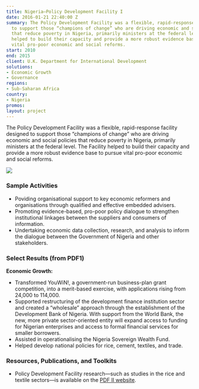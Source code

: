 ```yaml
---
title: Nigeria—Policy Development Facility I
date: 2016-01-21 22:40:00 Z
summary: The Policy Development Facility was a flexible, rapid-response facility designed
  to support those “champions of change” who are driving economic and social policies
  that reduce poverty in Nigeria, primarily ministers at the federal level. The Facility
  helped to build their capacity and provide a more robust evidence base to pursue
  vital pro-poor economic and social reforms.
start: 2010
end: 2015
client: U.K. Department for International Development
solutions:
- Economic Growth
- Governance
regions:
- Sub-Saharan Africa
country:
- Nigeria
promos: 
layout: project
---
```


The Policy Development Facility was a flexible, rapid-response facility designed to support those “champions of change” who are driving economic and social policies that reduce poverty in Nigeria, primarily ministers at the federal level. The Facility helped to build their capacity and provide a more robust evidence base to pursue vital pro-poor economic and social reforms. 

![][1]

###  Sample Activities

* Poviding organisational support to key economic reformers and organisations through qualified and effective embedded advisers.
* Promoting evidence-based, pro-poor policy dialogue to strengthen institutional linkages between the suppliers and consumers of information.
* Undertaking economic data collection, research, and analysis to inform the dialogue between the Government of Nigeria and other stakeholders.


###  Select Results (from PDF1)

**Economic Growth:**

* Transformed YouWiN!, a government-run business-plan grant competition, into a merit-based exercise, with applications rising from 24,000 to 114,000. 
* Supported restructuring of the development finance institution sector and created a “wholesale” approach through the establishment of the Development Bank of Nigeria. With support from the World Bank, the new, more private sector-oriented entity will expand access to funding for Nigerian enterprises and access to formal financial services for smaller borrowers. 
* Assisted in operationalising the Nigeria Sovereign Wealth Fund. 
* Helped develop national policies for rice, cement, textiles, and trade.


[1]: https://assetify-dai.com/projects/Nigeria-PDF-pumping-station.jpg

### Resources, Publications, and Toolkits

* Policy Development Facility research—such as studies in the rice and textile sectors—is available on the [PDF II website](https://www.pdfnigeria.org/). 

